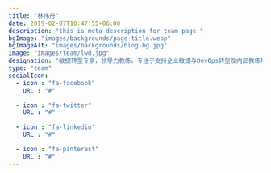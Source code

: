 ```yaml
---
title: "林伟丹"
date: 2019-02-07T10:47:55+06:00
description: "this is meta description for team page."
bgImage: "images/backgrounds/page-title.webp"
bgImageAlt: "images/backgrounds/blog-bg.jpg"
image: "images/team/lwd.jpg"
designation: "敏捷转型专家，领导力教练。专注于支持企业敏捷与DevOps转型及内部教练培养，多年为互联网、金融、电信、电子、政府、医药、教育、外包等各行业客户提供培训和教练服务。最新译著《DevOps精要：业务视角》。"
type: "team"
socialIcon:
  - icon : "fa-facebook"
    URL : "#"

  - icon : "fa-twitter"
    URL : "#"

  - icon : "fa-linkedin"
    URL : "#"

  - icon : "fa-pinterest"
    URL : "#"
---
```

